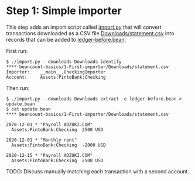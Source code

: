 # Step 1: Simple importer

This step adds an import script called [import.py](import.py) that will
convert transactions downloaded as a CSV file
[Downloads/statement.csv](Downloads/statement.csv)
into records that can be added to [ledger-before.bean](ledger-before.bean).

First run:

```console
$ ./import.py --downloads Downloads identify
**** beancount-basics/1-First-importer/Downloads/statement.csv
Importer:    __main__.CheckingImporter
Account:     Assets:PintoBank:Checking
```

Then run:

```console
$ ./import.py --downloads Downloads extract -e ledger-before.bean > update.bean
$ cat update.bean
**** beancount-basics/1-First-importer/Downloads/statement.csv

2020-12-01 * "Payroll ADZUKI.COM"
  Assets:PintoBank:Checking  2500 USD

2020-12-01 * "Monthly rent"
  Assets:PintoBank:Checking  -2000 USD

2020-12-15 * "Payroll ADZUKI.COM"
  Assets:PintoBank:Checking  2500 USD

```

TODO: Discuss manually matching each transaction with a second account.
